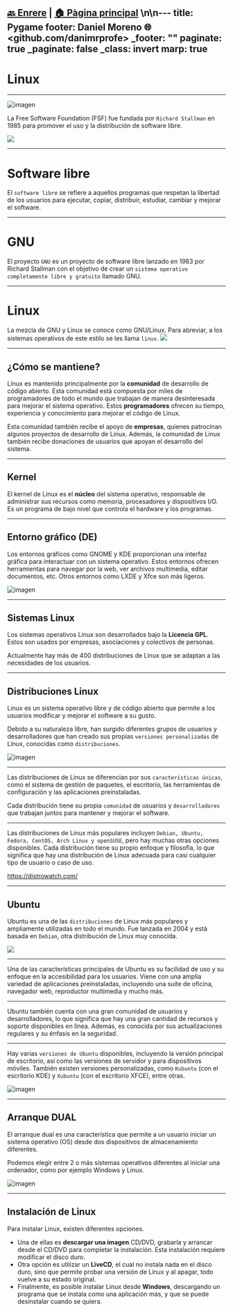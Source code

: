 [🔙 Enrere](../) | [🏠 Pàgina principal](http://danimrprofe.github.io/apuntes/) \n\n---
title: Pygame
footer: Daniel Moreno 🌐 <github.com/danimrprofe>
_footer: ""
paginate: true
_paginate: false
_class: invert
marp: true
---

# Linux

---

![imagen](2019-06-28-08-44-31.png)

La Free Software Foundation (FSF) fue fundada por ``Richard Stallman`` en 1985 para promover el uso y la distribución de software libre.

![](2023-03-21-12-33-32.png)

---

# Software libre

El ``software libre`` se refiere a aquellos programas que respetan la libertad de los usuarios para ejecutar, copiar, distribuir, estudiar, cambiar y mejorar el software.

---

# GNU

El proyecto ``GNU`` es un proyecto de software libre lanzado en 1983 por Richard Stallman con el objetivo de crear un ``sistema operativo completamente libre y gratuito`` llamado GNU.

---

# Linux

La mezcla de GNU y Linux se conoce como GNU/Linux. Para abreviar, a los sistemas operativos de este estilo se les llama ``linux``.
![](2023-03-21-12-37-11.png)

---

## ¿Cómo se mantiene?

Linux es mantenido principalmente por la **comunidad** de desarrollo de código abierto. Esta comunidad está compuesta por miles de programadores de todo el mundo que trabajan de manera desinteresada para mejorar el sistema operativo. Estos **programadores** ofrecen su tiempo, experiencia y conocimiento para mejorar el código de Linux.

Esta comunidad también recibe el apoyo de **empresas**, quienes patrocinan algunos proyectos de desarrollo de Linux. Además, la comunidad de Linux también recibe donaciones de usuarios que apoyan el desarrollo del sistema.

---

## Kernel

El kernel de Linux es el **núcleo** del sistema operativo, responsable de administrar sus recursos como memoria, procesadores y dispositivos I/O. Es un programa de bajo nivel que controla el hardware y los programas.

---

## Entorno gráfico (DE)

Los entornos gráficos como GNOME y KDE proporcionan una interfaz gráfica para interactuar con un sistema operativo. Estos entornos ofrecen herramientas para navegar por la web, ver archivos multimedia, editar documentos, etc. Otros entornos como LXDE y Xfce son más ligeros.

![imagen](2019-06-28-08-45-15.png)

---

## Sistemas Linux

Los sistemas operativos Linux son desarrollados bajo la **Licencia GPL**. Estos son usados por empresas, asociaciones y colectivos de personas.

Actualmente hay más de 400 distribuciones de Linux que se adaptan a las necesidades de los usuarios.

---

##  Distribuciones Linux

Linux es un sistema operativo libre y de código abierto que permite a los usuarios modificar y mejorar el software a su gusto.

Debido a su naturaleza libre, han surgido diferentes grupos de usuarios y desarrolladores que han creado sus propias ``versiones personalizadas`` de Linux, conocidas como ``distribuciones``.

![imagen](2019-06-28-08-45-41.png)


---

Las distribuciones de Linux se diferencian por sus ``características únicas``, como el sistema de gestión de paquetes, el escritorio, las herramientas de configuración y las aplicaciones preinstaladas.

Cada distribución tiene su propia ``comunidad`` de usuarios y ``desarrolladores`` que trabajan juntos para mantener y mejorar el software.

---

Las distribuciones de Linux más populares incluyen ``Debian, Ubuntu, Fedora, CentOS, Arch Linux y openSUSE``, pero hay muchas otras opciones disponibles. Cada distribución tiene su propio enfoque y filosofía, lo que significa que hay una distribución de Linux adecuada para casi cualquier tipo de usuario o caso de uso.

https://distrowatch.com/

---

## Ubuntu

Ubuntu es una de las ``distribuciones`` de Linux más populares y ampliamente utilizadas en todo el mundo. Fue lanzada en 2004 y está basada en ``Debian``, otra distribución de Linux muy conocida.

![](2023-03-21-12-32-39.png)

---

Una de las características principales de Ubuntu es su facilidad de uso y su enfoque en la accesibilidad para los usuarios. Viene con una amplia variedad de aplicaciones preinstaladas, incluyendo una suite de oficina, navegador web, reproductor multimedia y mucho más.

---

Ubuntu también cuenta con una gran comunidad de usuarios y desarrolladores, lo que significa que hay una gran cantidad de recursos y soporte disponibles en línea. Además, es conocida por sus actualizaciones regulares y su énfasis en la seguridad.

---

Hay varias ``versiones de Ubuntu`` disponibles, incluyendo la versión principal de escritorio, así como las versiones de servidor y para dispositivos móviles. También existen versiones personalizadas, como ``Kubuntu`` (con el escritorio KDE) y ``Xubuntu`` (con el escritorio XFCE), entre otras.

![imagen](2019-06-28-08-47-04.png)

---

## Arranque DUAL

El arranque dual es una característica que permite a un usuario iniciar un sistema operativo (OS) desde dos dispositivos de almacenamiento diferentes.

Podemos elegir entre 2 o más sistemas operativos diferentes al iniciar una ordenador, como por ejemplo Windows y Linux.

![imagen](2019-06-28-08-47-24.png)

---

## Instalación de Linux

Para instalar Linux, existen diferentes opciones.

- Una de ellas es **descargar una imagen** CD/DVD, grabarla y arrancar desde el CD/DVD para completar la instalación. Esta instalación requiere modificar el disco duro.
- Otra opción es utilizar un **LiveCD**, el cual no instala nada en el disco duro, sino que permite probar una versión de Linux y al apagar, todo vuelve a su estado original.
- Finalmente, es posible instalar Linux desde **Windows**, descargando un programa que se instala como una aplicación más, y que se puede desinstalar cuando se quiera.
